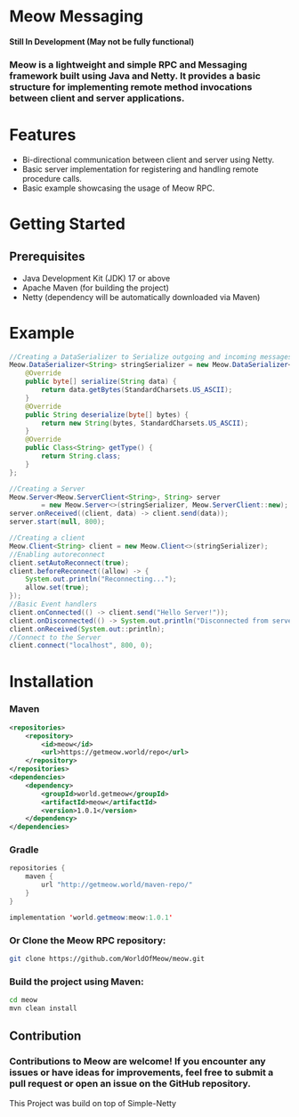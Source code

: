 # Meow Messaging
#### Still In Development (May not be fully functional)
### Meow is a lightweight and simple RPC and Messaging framework built using Java and Netty. It provides a basic structure for implementing remote method invocations between client and server applications.

# Features
* Bi-directional communication between client and server using Netty.
* Basic server implementation for registering and handling remote procedure calls.
* Basic example showcasing the usage of Meow RPC.

# Getting Started
## Prerequisites
* Java Development Kit (JDK) 17 or above
* Apache Maven (for building the project)
* Netty (dependency will be automatically downloaded via Maven)

# Example
```java
//Creating a DataSerializer to Serialize outgoing and incoming messages.
Meow.DataSerializer<String> stringSerializer = new Meow.DataSerializer<>() {
    @Override
    public byte[] serialize(String data) {
        return data.getBytes(StandardCharsets.US_ASCII);
    }
    @Override
    public String deserialize(byte[] bytes) {
        return new String(bytes, StandardCharsets.US_ASCII);
    }
    @Override
    public Class<String> getType() {
        return String.class;
    }
};

//Creating a Server
Meow.Server<Meow.ServerClient<String>, String> server 
        = new Meow.Server<>(stringSerializer, Meow.ServerClient::new);
server.onReceived((client, data) -> client.send(data));
server.start(null, 800);

//Creating a client
Meow.Client<String> client = new Meow.Client<>(stringSerializer);
//Enabling autoreconnect
client.setAutoReconnect(true);
client.beforeReconnect((allow) -> {
    System.out.println("Reconnecting...");
    allow.set(true);
});
//Basic Event handlers
client.onConnected(() -> client.send("Hello Server!"));
client.onDisconnected(() -> System.out.println("Disconnected from server!"));
client.onReceived(System.out::println);
//Connect to the Server
client.connect("localhost", 800, 0);
```

# Installation
### Maven
```xml
<repositories>
    <repository>
        <id>meow</id>
        <url>https://getmeow.world/repo</url>
    </repository>
</repositories>
<dependencies>
    <dependency>
        <groupId>world.getmeow</groupId>
        <artifactId>meow</artifactId>
        <version>1.0.1</version>
    </dependency>
</dependencies>
```
### Gradle
```java
repositories {
    maven {
        url "http://getmeow.world/maven-repo/"
    }
}

implementation 'world.getmeow:meow:1.0.1'
```
### Or Clone the Meow RPC repository:
```bash
git clone https://github.com/WorldOfMeow/meow.git
```
### Build the project using Maven:
```bash 
cd meow
mvn clean install
```

## Contribution
### Contributions to Meow are welcome! If you encounter any issues or have ideas for improvements, feel free to submit a pull request or open an issue on the GitHub repository.

This Project was build on top of Simple-Netty
